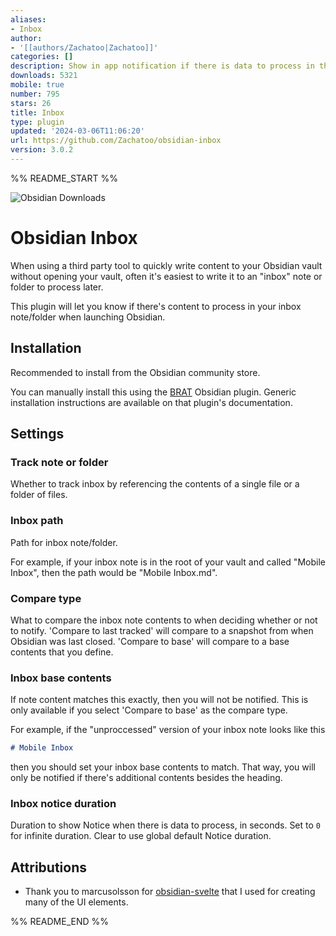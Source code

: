 ```yaml
---
aliases:
- Inbox
author:
- '[[authors/Zachatoo|Zachatoo]]'
categories: []
description: Show in app notification if there is data to process in the "inbox" note.
downloads: 5321
mobile: true
number: 795
stars: 26
title: Inbox
type: plugin
updated: '2024-03-06T11:06:20'
url: https://github.com/Zachatoo/obsidian-inbox
version: 3.0.2
---
```


%% README_START %%

![Obsidian Downloads](https://img.shields.io/badge/dynamic/json?logo=obsidian&color=%23483699&label=downloads&query=%24%5B%22inbox%22%5D.downloads&url=https%3A%2F%2Fraw.githubusercontent.com%2Fobsidianmd%2Fobsidian-releases%2Fmaster%2Fcommunity-plugin-stats.json)

# Obsidian Inbox

When using a third party tool to quickly write content to your Obsidian vault without opening your vault, often it's easiest to write it to an "inbox" note or folder to process later.

This plugin will let you know if there's content to process in your inbox note/folder when launching Obsidian.

## Installation

Recommended to install from the Obsidian community store.

You can manually install this using the [BRAT](https://github.com/TfTHacker/obsidian42-brat) Obsidian plugin. Generic installation instructions are available on that plugin's documentation.

## Settings

### Track note or folder

Whether to track inbox by referencing the contents of a single file or a folder of files.

### Inbox path

Path for inbox note/folder.

For example, if your inbox note is in the root of your vault and called "Mobile Inbox", then the path would be "Mobile Inbox.md".

### Compare type

What to compare the inbox note contents to when deciding whether or not to notify. 'Compare to last tracked' will compare to a snapshot from when Obsidian was last closed. 'Compare to base' will compare to a base contents that you define.

### Inbox base contents

If note content matches this exactly, then you will not be notified. This is only available if you select 'Compare to base' as the compare type.

For example, if the "unproccessed" version of your inbox note looks like this

```md
# Mobile Inbox
```

then you should set your inbox base contents to match. That way, you will only be notified if there's additional contents besides the heading.

### Inbox notice duration

Duration to show Notice when there is data to process, in seconds. Set to `0` for infinite duration. Clear to use global default Notice duration.

## Attributions

-   Thank you to marcusolsson for [obsidian-svelte](https://github.com/marcusolsson/obsidian-svelte) that I used for creating many of the UI elements.


%% README_END %%